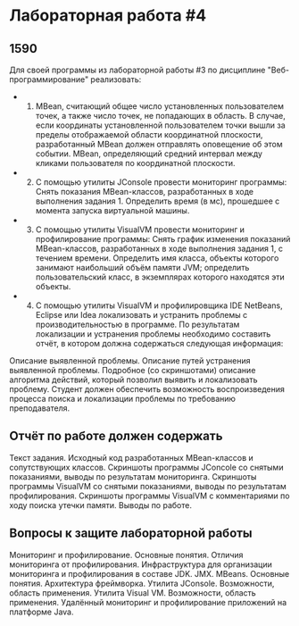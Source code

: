 # Лабораторная работа #4
## 1590

Для своей программы из лабораторной работы #3 по дисциплине "Веб-программирование" реализовать:

- 1. MBean, считающий общее число установленных пользователем точек, а также число точек, не попадающих в область. В случае, если координаты установленной пользователем точки вышли за пределы отображаемой области координатной плоскости, разработанный MBean должен отправлять оповещение об этом событии.
MBean, определяющий средний интервал между кликами пользователя по координатной плоскости.

- 2. С помощью утилиты JConsole провести мониторинг программы:
Снять показания MBean-классов, разработанных в ходе выполнения задания 1.
Определить время (в мс), прошедшее с момента запуска виртуальной машины.

- 3. С помощью утилиты VisualVM провести мониторинг и профилирование программы:
Снять график изменения показаний MBean-классов, разработанных в ходе выполнения задания 1, с течением времени.
Определить имя класса, объекты которого занимают наибольший объём памяти JVM; определить пользовательский класс, в экземплярах которого находятся эти объекты.

- 4. С помощью утилиты VisualVM и профилировщика IDE NetBeans, Eclipse или Idea локализовать и устранить проблемы с производительностью в программе. По результатам локализации и устранения проблемы необходимо составить отчёт, в котором должна содержаться следующая информация:

Описание выявленной проблемы.
Описание путей устранения выявленной проблемы.
Подробное (со скриншотами) описание алгоритма действий, который позволил выявить и локализовать проблему.
Студент должен обеспечить возможность воспроизведения процесса поиска и локализации проблемы по требованию преподавателя.

## Отчёт по работе должен содержать

Текст задания.
Исходный код разработанных MBean-классов и сопутствующих классов.
Скриншоты программы JConcole со снятыми показаниями, выводы по результатам мониторинга.
Скриншоты программы VisualVM со снятыми показаниями, выводы по результатам профилирования.
Скриншоты программы VisualVM с комментариями по ходу поиска утечки памяти.
Выводы по работе.

## Вопросы к защите лабораторной работы

Мониторинг и профилирование. Основные понятия. Отличия мониторинга от профилирования.
Инфраструктура для организации мониторинга и профилирования в составе JDK. JMX.
MBeans. Основные понятия. Архитектура фреймворка.
Утилита JConsole. Возможности, область применения.
Утилита Visual VM. Возможности, область применения.
Удалённый мониторинг и профилирование приложений на платформе Java.
